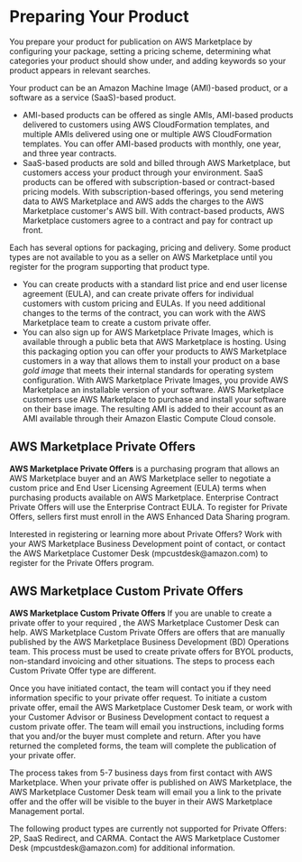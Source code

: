 # Preparing Your Product<a name="product-preparation"></a>

 You prepare your product for publication on AWS Marketplace by configuring your package, setting a pricing scheme, determining what categories your product should show under, and adding keywords so your product appears in relevant searches\. 

 Your product can be an Amazon Machine Image \(AMI\)\-based product, or a software as a service \(SaaS\)\-based product\. 
+ AMI\-based products can be offered as single AMIs, AMI\-based products delivered to customers using AWS CloudFormation templates, and multiple AMIs delivered using one or multiple AWS CloudFormation templates\. You can offer AMI\-based products with monthly, one year, and three year contracts\.
+ SaaS\-based products are sold and billed through AWS Marketplace, but customers access your product through your environment\. SaaS products can be offered with subscription\-based or contract\-based pricing models\. With subscription\-based offerings, you send metering data to AWS Marketplace and AWS adds the charges to the AWS Marketplace customer's AWS bill\. With contract\-based products, AWS Marketplace customers agree to a contract and pay for contract up front\. 

 Each has several options for packaging, pricing and delivery\. Some product types are not available to you as a seller on AWS Marketplace until you register for the program supporting that product type\. 
+ You can create products with a standard list price and end user license agreement \(EULA\), and can create private offers for individual customers with custom pricing and EULAs\. If you need additional changes to the terms of the contract, you can work with the AWS Marketplace team to create a custom private offer\. 
+ You can also sign up for AWS Marketplace Private Images, which is available through a public beta that AWS Marketplace is hosting\. Using this packaging option you can offer your products to AWS Marketplace customers in a way that allows them to install your product on a base *gold image* that meets their internal standards for operating system configuration\. With AWS Marketplace Private Images, you provide AWS Marketplace an installable version of your software\. AWS Marketplace customers use AWS Marketplace to purchase and install your software on their base image\. The resulting AMI is added to their account as an AMI available through their Amazon Elastic Compute Cloud console\.

## AWS Marketplace Private Offers<a name="AWSMarketplacePrivateOffers"></a>

 **AWS Marketplace Private Offers** is a purchasing program that allows an AWS Marketplace buyer and an AWS Marketplace seller to negotiate a custom price and End User Licensing Agreement \(EULA\) terms when purchasing products available on AWS Marketplace\. Enterprise Contract Private Offers will use the Enterprise Contract EULA\. To register for Private Offers, sellers first must enroll in the AWS Enhanced Data Sharing program\. 

 Interested in registering or learning more about Private Offers? Work with your AWS Marketplace Business Development point of contact, or contact the AWS Marketplace Customer Desk \(mpcustdesk@amazon\.com\) to register for the Private Offers program\. 

## AWS Marketplace Custom Private Offers<a name="AWSMarketplaceCustomPrivateOffers"></a>

 **AWS Marketplace Custom Private Offers** If you are unable to create a private offer to your required , the AWS Marketplace Customer Desk can help\. AWS Marketplace Custom Private Offers are offers that are manually published by the AWS Marketplace Business Development \(BD\) Operations team\. This process must be used to create private offers for BYOL products, non\-standard invoicing and other situations\. The steps to process each Custom Private Offer type are different\. 

 Once you have initiated contact, the team will contact you if they need information specific to your private offer request\. To initiate a custom private offer, email the AWS Marketplace Customer Desk team, or work with your Customer Advisor or Business Development contact to request a custom private offer\. The team will email you instructions, including forms that you and/or the buyer must complete and return\. After you have returned the completed forms, the team will complete the publication of your private offer\. 

 The process takes from 5\-7 business days from first contact with AWS Marketplace\. When your private offer is published on AWS Marketplace, the AWS Marketplace Customer Desk team will email you a link to the private offer and the offer will be visible to the buyer in their AWS Marketplace Management portal\. 

 The following product types are currently not supported for Private Offers: 2P, SaaS Redirect, and CARMA\. Contact the AWS Marketplace Customer Desk \(mpcustdesk@amazon\.com\) for additional information\. 